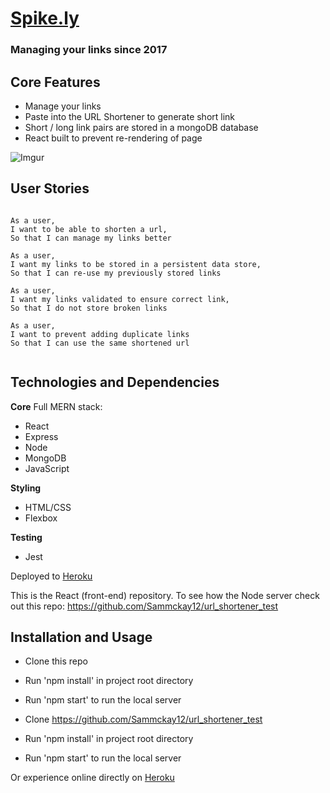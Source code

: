 # [Spike.ly](https://vast-earth-43716.herokuapp.com/)

### Managing your links since 2017

## Core Features

- Manage your links
- Paste into the URL Shortener to generate short link
- Short / long link pairs are stored in a mongoDB database
- React built to prevent re-rendering of page

![Imgur](http://imgur.com/a/uikeN)

## User Stories

```

As a user,
I want to be able to shorten a url,
So that I can manage my links better

As a user,
I want my links to be stored in a persistent data store,
So that I can re-use my previously stored links

As a user,
I want my links validated to ensure correct link,
So that I do not store broken links

As a user,
I want to prevent adding duplicate links
So that I can use the same shortened url


```

## Technologies and Dependencies

**Core**
Full MERN stack:
- React
- Express
- Node
- MongoDB
- JavaScript

**Styling**
- HTML/CSS
- Flexbox

**Testing**
- Jest


Deployed to [Heroku](https://vast-earth-43716.herokuapp.com/)  

This is the React (front-end) repository. To see how the Node server check out this repo:
https://github.com/Sammckay12/url_shortener_test

## Installation and Usage

- Clone this repo
- Run 'npm install' in project root directory
- Run 'npm start' to run the local server

- Clone https://github.com/Sammckay12/url_shortener_test
- Run 'npm install' in project root directory
- Run 'npm start' to run the local server

Or experience online directly on [Heroku](https://vast-earth-43716.herokuapp.com/)  
